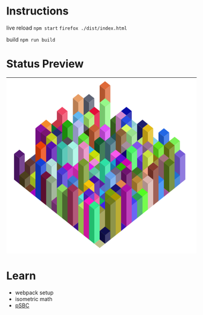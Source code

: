 
Instructions
===

live reload
`npm start`
`firefox ./dist/index.html`

build
`npm run build`

Status Preview
===

![](./src/resources/isostatus.png)

Learn
===

- webpack setup
- isometric math
- [pSBC][1]

[1]: https://github.com/PimpTrizkit/PJs/wiki/12.-Shade,-Blend-and-Convert-a-Web-Color-(pSBC.js)